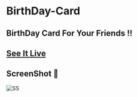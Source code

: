 # BirthDay-Card
## BirthDay Card For Your Friends !!

## <a href="http://www.lasidusenash.ga/BirthDay-Card"> See It Live </a>

## ScreenShot 🎇

![SS](https://telegra.ph/file/e7aad9372e3e8a690a27b.jpg)

